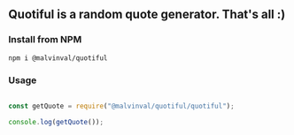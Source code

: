 ## Quotiful is a random quote generator. That's all :)

### Install from NPM

```npm i @malvinval/quotiful```

### Usage

```javascript

const getQuote = require("@malvinval/quotiful/quotiful");

console.log(getQuote());